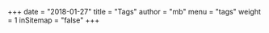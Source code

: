 +++
date        = "2018-01-27"
title       = "Tags"
author      = "mb"
menu        = "tags"
weight      = 1
inSitemap   = "false"
+++